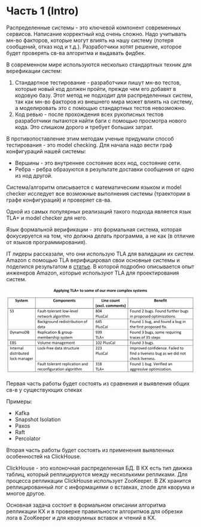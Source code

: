 # Часть 1 (Intro)
Распределенные системы - это ключевой компонент современных сервисов. Написание корректный код очень сложно. Надо учитывать мн-во факторов, которые могут влиять на нашу систему (потеря сообщений, отказ нод и т.д.). Разработчики хотят решение, которое будет проверять св-ва алгоритма и выдавать фидбек.

В современном мире используются несколько стандартных техник для верефикации систем:
1) Стандартное тестирование - разработчики пишут мн-во тестов, которые новый код должен пройти, прежде чем его добавят в кодовую базу. Этот метод не подходит для распределенных систем, так как мн-во факторов из внешнего мира может влиять на систему, а моделировать это с помощью стандартных тестов невозможно.
2) Код ревью - после прохождения всех рукописных тестов разработчики пытаются найти баги с помощью просмотра нового кода. Это слишком дорого и требует больших затрат.

В противопоставление этим методам ученые придумали способ тестирования - это model checking. Для начала надо вести граф конфигураций нашей системы:
* Вершины - это внутреннее состояние всех нод, состояние сети.
* Ребра - ребра образуются в результате доставки сообщения от одно из нод другой.

Система/алгоритм описывается с математическим языком и model checker исследует все возможные выполнения системы (траектории в графе конфигураций) и проверяет св-ва.

Одной из самых популярных реализаций такого подхода является язык TLA+ и model checker для него.

Язык формальной верификации - это формальная система, которая фокусируется на том, что должна делать программа, а не как (в отличие от языков программирования).

IT лидеры рассказали, что они использую TLA для валидации их систем. Amazon с помощью TLA верифицировал свои основные системы и поделился результатом в [статье](https://lamport.azurewebsites.net/tla/formal-methods-amazon.pdf). В которой подробно описывается опыт инженеров Amazon, которые используют TLA для проектирования систем.

![result](res.png)

Первая часть работы будет состоять из сравнения и выявления общих св-в у существующих спеках

Примеры:
* Kafka
* Snapshot Isolation
* Paxos
* Raft
* Percolator

Вторая часть работы будет состоять из применения выявленных особенностей на ClickHouse.

ClickHouse - это колоночная распределенная БД. В КХ есть тип движка таблиц, который реплицируются между несколькими репликами. Для процесса репликации ClickHouse использует ZooKeeper. В ZK хранится реплицированный лог с информациями о вставках, znode для кворума и многое другое.

Основная задача состоит в формальном описании алгоритма репликации КХ и в проверке правильности алгоритмов для обрезки лога в ZooKeeper и для кворумных вставок и чтений в КХ.
